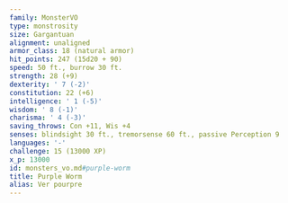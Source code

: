 ```yaml
---
family: MonsterVO
type: monstrosity
size: Gargantuan
alignment: unaligned
armor_class: 18 (natural armor)
hit_points: 247 (15d20 + 90)
speed: 50 ft., burrow 30 ft.
strength: 28 (+9)
dexterity: ' 7 (-2)'
constitution: 22 (+6)
intelligence: ' 1 (-5)'
wisdom: ' 8 (-1)'
charisma: ' 4 (-3)'
saving_throws: Con +11, Wis +4
senses: blindsight 30 ft., tremorsense 60 ft., passive Perception 9
languages: '-'
challenge: 15 (13000 XP)
x_p: 13000
id: monsters_vo.md#purple-worm
title: Purple Worm
alias: Ver pourpre
---
```


